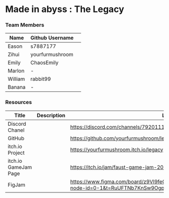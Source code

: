 # Made in abyss : The Legacy

### Team Members
|Name|Github Username||
|-|-|-|
|Eason|s7887177|
|Zihui|yourfurmushroom|
|Emily|ChaosEmily|
|Marlon|-|
|William|rabbit99|
|Banana|-|


### Resources
|Title|Description|Link||
|-|-|-|-|
|Discord Chanel||https://discord.com/channels/792011166623858718/1276588926504538173|
|GitHub||https://github.com/yourfurmushroom/legacy-fgj-2024|
|itch.io Project||https://yourfurmushroom.itch.io/legacy|
|itch.io GameJam Page||https://itch.io/jam/faust-game-jam-2024|
|FigJam||https://www.figma.com/board/z9VI9feQ7M82hT8kRL9pYQ/legacy-fgj-2024?node-id=0-1&t=RuUFTNb7KnSw9Ogp-0|
